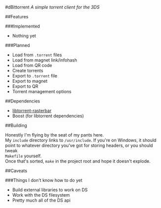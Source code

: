 #dBittorrent
*A simple torrent client for the 3DS*

##Features

###Implemented

- Nothing yet

###Planned

- Load from `.torrent` files
- Load from magnet link/infohash
- Load from QR code
- Create torrents
- Export to `.torrent` file
- Export to magnet
- Export to QR
- Torrent management options

##Dependencies

- [libtorrent-rasterbar](https://github.com/arvidn/libtorrent)
- Boost (for libtorrent dependencies)

##Building

Honestly I'm flying by the seat of my pants here.  
My `include` directory links to `/usr/include`. If you're on Windows, it should  
point to whatever directory you've got for storing headers, or you should tweak  
`Makefile` yourself.  
Once that's sorted, `make` in the project root and hope it doesn't explode.

##Caveats

###Things I don't know how to do yet

- Build external libraries to work on DS
- Work with the DS filesystem
- Pretty much all of the DS api
 
